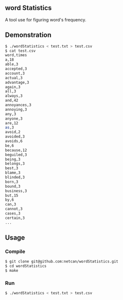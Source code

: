 ## word Statistics
A tool use for figuring word's frequency.

## Demonstration
```bash
$ ./wordStatistics < test.txt > test.csv
$ cat test.csv
word,times
a,18
able,3
accepted,3
account,3
actual,3
advantage,3
again,3
all,3
always,3
and,42
annoyances,3
annoying,3
any,3
anyone,3
are,12
as,3
avoid,2
avoided,3
avoids,6
be,6
because,12
beguiled,3
being,3
belongs,3
best,3
blame,3
blinded,3
born,3
bound,3
business,3
but,15
by,6
can,3
cannot,3
cases,3
certain,3
...
```

## Usage
### Compile
```bash
$ git clone git@github.com:netcan/wordStatistics.git
$ cd wordStatistics
$ make
```
### Run
```bash
$ ./wordStatistics < test.txt > test.csv
```

